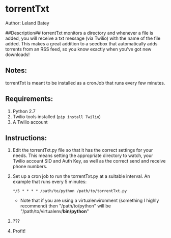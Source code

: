 torrentTxt
==========
	                                                   
Author: Leland Batey

##Description##
torrentTxt monitors a directory and whenever a file is added, you will receive a txt message (via Twilio) with the name of the file added. This makes a great addition to a seedbox that automatically adds torrents from an RSS feed, so you know exactly when you've got new downloads!

Notes:
------
torrentTxt is meant to be installed as a cronJob that runs every few minutes.

Requirements:
-------------
1. Python 2.7
2. Twilio tools installed (`pip install Twilio`)
3. A Twilio account

Instructions:
-------------
1. Edit the torrentTxt.py file so that it has the correct settings for your needs. This means setting the appropriate directory to watch, your Twilio account SID and Auth Key, as well as the correct send and receive phone numbers.
2. Set up a cron job to run the torrentTxt.py at a suitable interval. An example that runs every 5 minutes:
		
	`*/5 * * * * /path/to/python /path/to/torrentTxt.py`
	- Note that if you are using a virtualenvironment (something I highly recommend) then "/path/to/python" will be "/path/to/virtualenv/**bin/python**"
3. ???
4. Profit!
